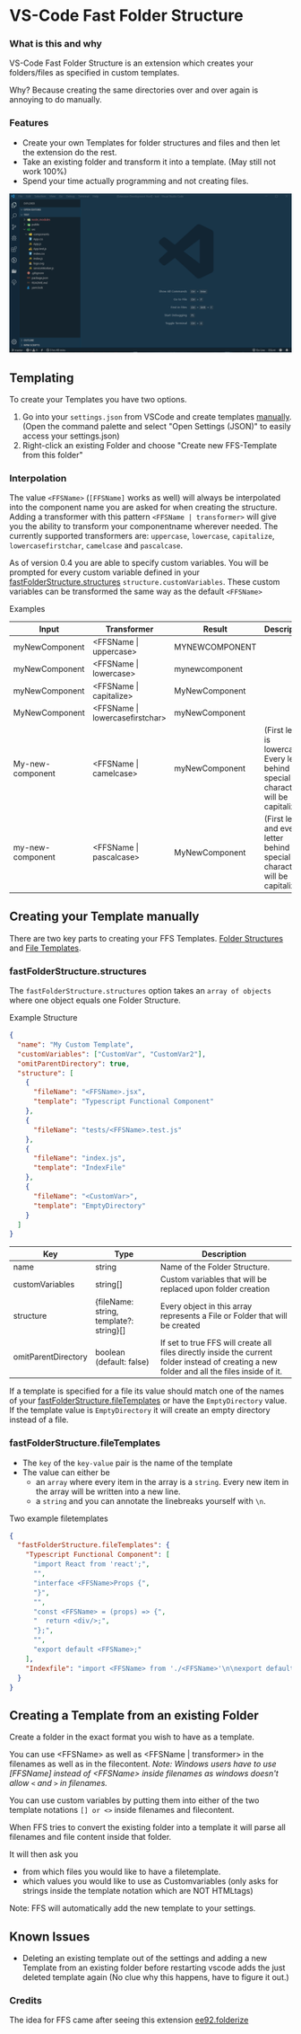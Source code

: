 # VS-Code Fast Folder Structure

### What is this and why

VS-Code Fast Folder Structure is an extension which creates your folders/files as specified in custom templates.

Why? Because creating the same directories over and over again is annoying to do manually.

### Features

- Create your own Templates for folder structures and files and then let the extension do the rest.
- Take an existing folder and transform it into a template. (May still not work 100%)
- Spend your time actually programming and not creating files.

![demo](images/demo.gif)

## Templating

To create your Templates you have two options.

1. Go into your `settings.json` from VSCode and create templates [manually](#template-format). (Open the command palette and select "Open Settings (JSON)" to easily access your settings.json)
2. Right-click an existing Folder and choose "Create new FFS-Template from this folder"

### Interpolation

The value `<FFSName>` (`[FFSName]` works as well) will always be interpolated into the component name you are asked for when creating the structure.
Adding a transformer with this pattern `<FFSName | transformer>` will give you the ability to transform your componentname wherever needed.
The currently supported transformers are: `uppercase`, `lowercase`, `capitalize`, `lowercasefirstchar`, `camelcase` and `pascalcase`.

As of version 0.4 you are able to specify custom variables. You will be prompted for every custom variable defined in your [fastFolderStructure.structures](#fastFolderStructure.structures) `structure.customVariables`. These custom variables can be transformed the same way as the default `<FFSName>`

Examples

| Input            | Transformer                       | Result         | Description                                                                               |
| ---------------- | --------------------------------- | -------------- | ----------------------------------------------------------------------------------------- |
| myNewComponent   | \<FFSName \| uppercase\>          | MYNEWCOMPONENT |
| myNewComponent   | \<FFSName \| lowercase\>          | mynewcomponent |
| myNewComponent   | \<FFSName \| capitalize\>         | MyNewComponent |
| MyNewComponent   | \<FFSName \| lowercasefirstchar\> | myNewComponent |
| My-new-component | \<FFSName \| camelcase\>          | myNewComponent | (First letter is lowercased. Every letter behind a special character will be capitalized) |
| my-new-component | \<FFSName \| pascalcase\>         | MyNewComponent | (First letter and every letter behind a special character will be capitalized)            |

## Creating your Template manually

There are two key parts to creating your FFS Templates. [Folder Structures](#fastFolderStructure.structures) and [File Templates](#fastFolderStructure.fileTemplates).

### fastFolderStructure.structures

The `fastFolderStructure.structures` option takes an `array of objects` where one object equals one Folder Structure.

Example Structure

```json
{
  "name": "My Custom Template",
  "customVariables": ["CustomVar", "CustomVar2"],
  "omitParentDirectory": true,
  "structure": [
    {
      "fileName": "<FFSName>.jsx",
      "template": "Typescript Functional Component"
    },
    {
      "fileName": "tests/<FFSName>.test.js"
    },
    {
      "fileName": "index.js",
      "template": "IndexFile"
    },
    {
      "fileName": "<CustomVar>",
      "template": "EmptyDirectory"
    }
  ]
}
```

| Key                 | Type                                    | Description                                                                                                                                  |
| ------------------- | --------------------------------------- | -------------------------------------------------------------------------------------------------------------------------------------------- |
| name                | string                                  | Name of the Folder Structure.                                                                                                                |
| customVariables     | string[]                                | Custom variables that will be replaced upon folder creation                                                                                  |
| structure           | {fileName: string, template?: string}[] | Every object in this array represents a File or Folder that will be created                                                                  |
| omitParentDirectory | boolean (default: false)                | If set to true FFS will create all files directly inside the current folder instead of creating a new folder and all the files inside of it. |

If a template is specified for a file its value should match one of the names of your [fastFolderStructure.fileTemplates](#fastFolderStructure.fileTemplates) or have the `EmptyDirectory` value. If the template value is `EmptyDirectory` it will create an empty directory instead of a file.

### fastFolderStructure.fileTemplates

- The `key` of the `key-value` pair is the name of the template
- The value can either be
  - an `array` where every item in the array is a `string`. Every new item in the array will be written into a new line.
  - a `string` and you can annotate the linebreaks yourself with `\n`.

Two example filetemplates

```json
{
  "fastFolderStructure.fileTemplates": {
    "Typescript Functional Component": [
      "import React from 'react';",
      "",
      "interface <FFSName>Props {",
      "}",
      "",
      "const <FFSName> = (props) => {",
      "  return <div/>;",
      "};",
      "",
      "export default <FFSName>;"
    ],
    "Indexfile": "import <FFSName> from './<FFSName>'\n\nexport default <FFSName>;"
  }
}
```

## Creating a Template from an existing Folder

Create a folder in the exact format you wish to have as a template.

You can use \<FFSName\> as well as \<FFSName \| transformer\> in the filenames as well as in the filecontent.
_Note: Windows users have to use \[FFSName\] instead of \<FFSName\> inside filenames as windows doesn't allow `<` and `>` in filenames._

You can use custom variables by putting them into either of the two template notations `[] or <>` inside filenames and filecontent.

When FFS tries to convert the existing folder into a template it will parse all filenames and file content inside that folder.

It will then ask you

- from which files you would like to have a filetemplate.
- which values you would like to use as Customvariables (only asks for strings inside the template notation which are NOT HTMLtags)

Note: FFS will automatically add the new template to your settings.

## Known Issues

- Deleting an existing template out of the settings and adding a new Template from an existing folder before restarting vscode adds the just deleted template again (No clue why this happens, have to figure it out.)

### Credits

The idea for FFS came after seeing this extension [ee92.folderize](https://marketplace.visualstudio.com/items?itemName=ee92.folderize)
